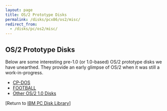 ```yaml
---
layout: page
title: OS/2 Prototype Disks
permalink: /disks/pcx86/os2/misc/
redirect_from:
  - /disks/pc/os2/misc/
---
```


OS/2 Prototype Disks
---

Below are some interesting pre-1.0 (or 1.0-based) OS/2 prototype disks we have unearthed.  They provide an early glimpse
of OS/2 when it was still a work-in-progress.

* [CP-DOS](cpdos/)
* [FOOTBALL](football/)
* [Other OS/2 1.0 Disks](1.0/)

[Return to [IBM PC Disk Library](/disks/pcx86/)]

